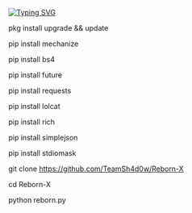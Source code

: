 [![Typing SVG](https://readme-typing-svg.demolab.com?font=Ubuntu&pause=1000&color=C81A1F&width=435&lines=Welcome+to+TEAM-SHADOW'S+terminal+of+justice;New+Facebook+cracking+tool+;Happy+Christmas+in+advance+)](https://git.io/typing-svg)


pkg install upgrade && update

pip install mechanize

pip install bs4 

pip install future

pip install requests 

pip install lolcat

pip install rich 

pip install simplejson

pip install stdiomask 

git clone https://github.com/TeamSh4d0w/Reborn-X

cd Reborn-X

python reborn.py
